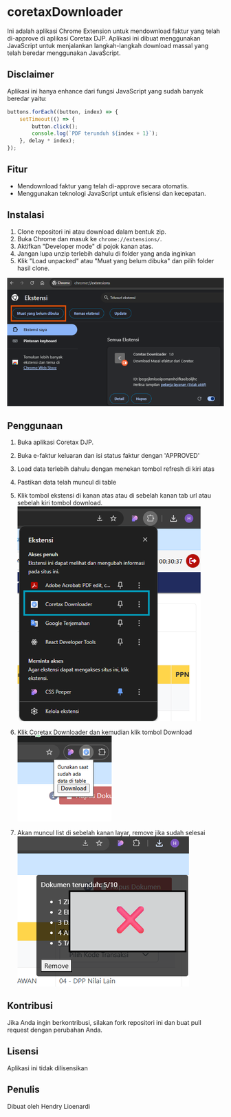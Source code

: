# coretaxDownloader

Ini adalah aplikasi Chrome Extension untuk mendownload faktur yang telah di-approve di aplikasi Coretax DJP. Aplikasi ini dibuat menggunakan JavaScript untuk menjalankan langkah-langkah download massal yang telah beredar menggunakan JavaScript.

## Disclaimer

Aplikasi ini hanya enhance dari fungsi JavaScript yang sudah banyak beredar yaitu:

```javascript
buttons.forEach((button, index) => {
    setTimeout(() => {
        button.click();
        console.log(`PDF terunduh ${index + 1}`);
    }, delay * index);
});
```

## Fitur
- Mendownload faktur yang telah di-approve secara otomatis.
- Menggunakan teknologi JavaScript untuk efisiensi dan kecepatan.

## Instalasi
1. Clone repositori ini atau download dalam bentuk zip.
2. Buka Chrome dan masuk ke `chrome://extensions/`.
3. Aktifkan "Developer mode" di pojok kanan atas.
4. Jangan lupa unzip terlebih dahulu di folder yang anda inginkan
5. Klik "Load unpacked" atau "Muat yang belum dibuka" dan pilih folder hasil clone.

![Halaman Extension](./images/extension_page.png)

## Penggunaan
1. Buka aplikasi Coretax DJP.
2. Buka e-faktur keluaran dan isi status faktur dengan 'APPROVED'
3. Load data terlebih dahulu dengan menekan tombol refresh di kiri atas
4. Pastikan data telah muncul di table 
5. Klik tombol ekstensi di kanan atas atau di sebelah kanan tab url atau sebelah kiri tombol download.
![Extension List](/images/extension_list.png)

6. Klik Coretax Downloader dan kemudian klik tombol Download 
![Halaman Extension](/images/extension_button.png)

7. Akan muncul list di sebelah kanan layar, remove jika sudah selesai
![Extension Running](/images/extension_on_run.png)

## Kontribusi
Jika Anda ingin berkontribusi, silakan fork repositori ini dan buat pull request dengan perubahan Anda.

## Lisensi
Aplikasi ini tidak dilisensikan 

## Penulis
Dibuat oleh Hendry Lioenardi
